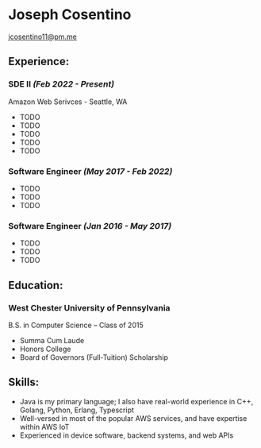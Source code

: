# Joseph Cosentino
[jcosentino11@pm.me](mailto:jcosentino11@pm.me)

## Experience:
### SDE II *(Feb 2022 - Present)*
Amazon Web Serivces - Seattle, WA
- TODO
- TODO
- TODO
- TODO
- TODO

### Software Engineer *(May 2017 - Feb 2022)*
- TODO
- TODO
- TODO

### Software Engineer *(Jan 2016 - May 2017)*
- TODO
- TODO
- TODO

## Education:
### West Chester University of Pennsylvania
B.S. in Computer Science – Class of 2015
- Summa Cum Laude
- Honors College
- Board of Governors (Full-Tuition) Scholarship

## Skills:
- Java is my primary language; I also have real-world experience in C++, Golang, Python, Erlang, Typescript
- Well-versed in most of the popular AWS services, and have expertise within AWS IoT
- Experienced in device software, backend systems, and web APIs
